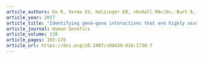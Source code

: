 ```yaml
---
article_authors: De R, Verma SS, Holzinger ER, <b>Hall MA</b>, Burt A, Carrell DS, Crosslin DR, Jarvik GP, Kuivaniemi H, Kullo IJ, Lange LA, Lanktree MB, Larson EB, North KE, Reiner AP, Tragante V, Tromp G, Wilson JG, Asselbergs FW, Drenos F, Moore JH, Ritchie MD, Keating B, Gilbert-Diamond D
article_year: 2017
article_title: "Identifying gene-gene interactions that are highly associated with four quantitative lipid traits across multiple cohorts"
article_journal: Human Genetics
article_volume: 136
article_pages: 165-178
article_url: https://doi.org/10.1007/s00439-016-1738-7
---
```

